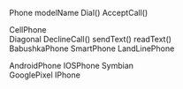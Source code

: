 Phone
modelName
Dial()
AcceptCall()

CellPhone  
Diagonal
DeclineCall()
sendText()
readText()                                  
BabushkaPhone    SmartPhone                         LandLinePhone

AndroidPhone   IOSPhone     Symbian     
GooglePixel             IPhone
